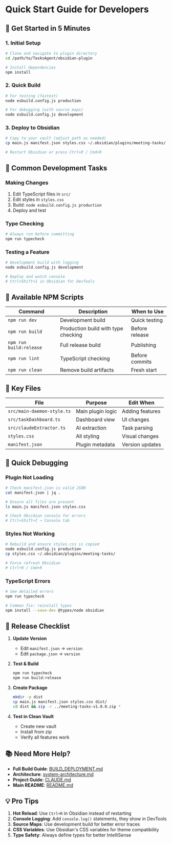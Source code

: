 # Quick Start Guide for Developers

## 🚀 Get Started in 5 Minutes

### 1. Initial Setup
```bash
# Clone and navigate to plugin directory
cd /path/to/TasksAgent/obsidian-plugin

# Install dependencies
npm install
```

### 2. Quick Build
```bash
# For testing (fastest)
node esbuild.config.js production

# For debugging (with source maps)
node esbuild.config.js development
```

### 3. Deploy to Obsidian
```bash
# Copy to your vault (adjust path as needed)
cp main.js manifest.json styles.css ~/.obsidian/plugins/meeting-tasks/

# Restart Obsidian or press Ctrl+R / Cmd+R
```

## 📝 Common Development Tasks

### Making Changes
1. Edit TypeScript files in `src/`
2. Edit styles in `styles.css`
3. Build: `node esbuild.config.js production`
4. Deploy and test

### Type Checking
```bash
# Always run before committing
npm run typecheck
```

### Testing a Feature
```bash
# Development build with logging
node esbuild.config.js development

# Deploy and watch console
# Ctrl+Shift+I in Obsidian for DevTools
```

## 🔧 Available NPM Scripts

| Command | Description | When to Use |
|---------|-------------|------------|
| `npm run dev` | Development build | Quick testing |
| `npm run build` | Production build with type checking | Before release |
| `npm run build:release` | Full release build | Publishing |
| `npm run lint` | TypeScript checking | Before commits |
| `npm run clean` | Remove build artifacts | Fresh start |

## 📁 Key Files

| File | Purpose | Edit When |
|------|---------|-----------| 
| `src/main-daemon-style.ts` | Main plugin logic | Adding features |
| `src/taskDashboard.ts` | Dashboard view | UI changes |
| `src/claudeExtractor.ts` | AI extraction | Task parsing |
| `styles.css` | All styling | Visual changes |
| `manifest.json` | Plugin metadata | Version updates |

## 🐛 Quick Debugging

### Plugin Not Loading
```bash
# Check manifest.json is valid JSON
cat manifest.json | jq .

# Ensure all files are present
ls main.js manifest.json styles.css

# Check Obsidian console for errors
# Ctrl+Shift+I → Console tab
```

### Styles Not Working
```bash
# Rebuild and ensure styles.css is copied
node esbuild.config.js production
cp styles.css ~/.obsidian/plugins/meeting-tasks/

# Force refresh Obsidian
# Ctrl+R / Cmd+R
```

### TypeScript Errors
```bash
# See detailed errors
npm run typecheck

# Common fix: reinstall types
npm install --save-dev @types/node obsidian
```

## 🚢 Release Checklist

1. **Update Version**
   - Edit `manifest.json` → `version`
   - Edit `package.json` → `version`

2. **Test & Build**
   ```bash
   npm run typecheck
   npm run build:release
   ```

3. **Create Package**
   ```bash
   mkdir -p dist
   cp main.js manifest.json styles.css dist/
   cd dist && zip -r ../meeting-tasks-v1.0.0.zip *
   ```

4. **Test in Clean Vault**
   - Create new vault
   - Install from zip
   - Verify all features work

## 📚 Need More Help?

- **Full Build Guide**: [BUILD_DEPLOYMENT.md](./docs/BUILD_DEPLOYMENT.md)
- **Architecture**: [system-architecture.md](./docs/system-architecture.md)
- **Project Guide**: [CLAUDE.md](./CLAUDE.md)
- **Main README**: [README.md](./README.md)

## 💡 Pro Tips

1. **Hot Reload**: Use `Ctrl+R` in Obsidian instead of restarting
2. **Console Logging**: Add `console.log()` statements, they show in DevTools
3. **Source Maps**: Use development build for better error traces
4. **CSS Variables**: Use Obsidian's CSS variables for theme compatibility
5. **Type Safety**: Always define types for better IntelliSense